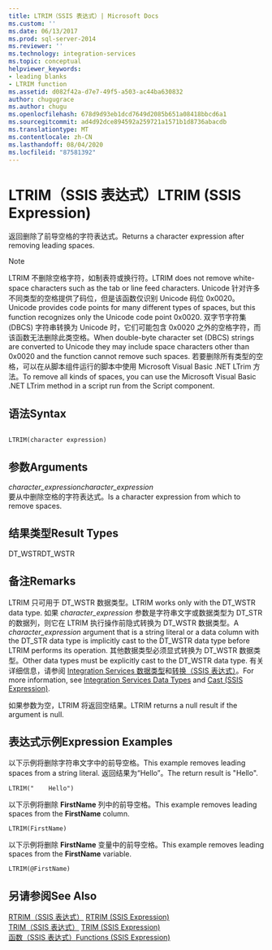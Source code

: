 ```yaml
---
title: LTRIM（SSIS 表达式）| Microsoft Docs
ms.custom: ''
ms.date: 06/13/2017
ms.prod: sql-server-2014
ms.reviewer: ''
ms.technology: integration-services
ms.topic: conceptual
helpviewer_keywords:
- leading blanks
- LTRIM function
ms.assetid: d082f42a-d7e7-49f5-a503-ac44ba630832
author: chugugrace
ms.author: chugu
ms.openlocfilehash: 678d9d93eb1dcd7649d2085b651a08418bbcd6a1
ms.sourcegitcommit: ad4d92dce894592a259721a1571b1d8736abacdb
ms.translationtype: MT
ms.contentlocale: zh-CN
ms.lasthandoff: 08/04/2020
ms.locfileid: "87581392"
---
```

# <a name="ltrim-ssis-expression"></a><span data-ttu-id="fe4b9-102">LTRIM（SSIS 表达式）</span><span class="sxs-lookup"><span data-stu-id="fe4b9-102">LTRIM (SSIS Expression)</span></span>
  <span data-ttu-id="fe4b9-103">返回删除了前导空格的字符表达式。</span><span class="sxs-lookup"><span data-stu-id="fe4b9-103">Returns a character expression after removing leading spaces.</span></span>  
  
> [!NOTE]  
>  <span data-ttu-id="fe4b9-104">LTRIM 不删除空格字符，如制表符或换行符。</span><span class="sxs-lookup"><span data-stu-id="fe4b9-104">LTRIM does not remove white-space characters such as the tab or line feed characters.</span></span> <span data-ttu-id="fe4b9-105">Unicode 针对许多不同类型的空格提供了码位，但是该函数仅识别 Unicode 码位 0x0020。</span><span class="sxs-lookup"><span data-stu-id="fe4b9-105">Unicode provides code points for many different types of spaces, but this function recognizes only the Unicode code point 0x0020.</span></span> <span data-ttu-id="fe4b9-106">双字节字符集 (DBCS) 字符串转换为 Unicode 时，它们可能包含 0x0020 之外的空格字符，而该函数无法删除此类空格。</span><span class="sxs-lookup"><span data-stu-id="fe4b9-106">When double-byte character set (DBCS) strings are converted to Unicode they may include space characters other than 0x0020 and the function cannot remove such spaces.</span></span> <span data-ttu-id="fe4b9-107">若要删除所有类型的空格，可以在从脚本组件运行的脚本中使用 Microsoft Visual Basic .NET LTrim 方法。</span><span class="sxs-lookup"><span data-stu-id="fe4b9-107">To remove all kinds of spaces, you can use the Microsoft Visual Basic .NET LTrim method in a script run from the Script component.</span></span>  
  
## <a name="syntax"></a><span data-ttu-id="fe4b9-108">语法</span><span class="sxs-lookup"><span data-stu-id="fe4b9-108">Syntax</span></span>  
  
```  
  
LTRIM(character expression)  
```  
  
## <a name="arguments"></a><span data-ttu-id="fe4b9-109">参数</span><span class="sxs-lookup"><span data-stu-id="fe4b9-109">Arguments</span></span>  
 <span data-ttu-id="fe4b9-110">*character_expression*</span><span class="sxs-lookup"><span data-stu-id="fe4b9-110">*character_expression*</span></span>  
 <span data-ttu-id="fe4b9-111">要从中删除空格的字符表达式。</span><span class="sxs-lookup"><span data-stu-id="fe4b9-111">Is a character expression from which to remove spaces.</span></span>  
  
## <a name="result-types"></a><span data-ttu-id="fe4b9-112">结果类型</span><span class="sxs-lookup"><span data-stu-id="fe4b9-112">Result Types</span></span>  
 <span data-ttu-id="fe4b9-113">DT_WSTR</span><span class="sxs-lookup"><span data-stu-id="fe4b9-113">DT_WSTR</span></span>  
  
## <a name="remarks"></a><span data-ttu-id="fe4b9-114">备注</span><span class="sxs-lookup"><span data-stu-id="fe4b9-114">Remarks</span></span>  
 <span data-ttu-id="fe4b9-115">LTRIM 只可用于 DT_WSTR 数据类型。</span><span class="sxs-lookup"><span data-stu-id="fe4b9-115">LTRIM works only with the DT_WSTR data type.</span></span> <span data-ttu-id="fe4b9-116">如果 *character_expression* 参数是字符串文字或数据类型为 DT_STR 的数据列，则它在 LTRIM 执行操作前隐式转换为 DT_WSTR 数据类型。</span><span class="sxs-lookup"><span data-stu-id="fe4b9-116">A *character_expression* argument that is a string literal or a data column with the DT_STR data type is implicitly cast to the DT_WSTR data type before LTRIM performs its operation.</span></span> <span data-ttu-id="fe4b9-117">其他数据类型必须显式转换为 DT_WSTR 数据类型。</span><span class="sxs-lookup"><span data-stu-id="fe4b9-117">Other data types must be explicitly cast to the DT_WSTR data type.</span></span> <span data-ttu-id="fe4b9-118">有关详细信息，请参阅 [Integration Services 数据类型](../data-flow/integration-services-data-types.md)和[转换（SSIS 表达式）](cast-ssis-expression.md)。</span><span class="sxs-lookup"><span data-stu-id="fe4b9-118">For more information, see [Integration Services Data Types](../data-flow/integration-services-data-types.md) and [Cast &#40;SSIS Expression&#41;](cast-ssis-expression.md).</span></span>  
  
 <span data-ttu-id="fe4b9-119">如果参数为空，LTRIM 将返回空结果。</span><span class="sxs-lookup"><span data-stu-id="fe4b9-119">LTRIM returns a null result if the argument is null.</span></span>  
  
## <a name="expression-examples"></a><span data-ttu-id="fe4b9-120">表达式示例</span><span class="sxs-lookup"><span data-stu-id="fe4b9-120">Expression Examples</span></span>  
 <span data-ttu-id="fe4b9-121">以下示例将删除字符串文字中的前导空格。</span><span class="sxs-lookup"><span data-stu-id="fe4b9-121">This example removes leading spaces from a string literal.</span></span> <span data-ttu-id="fe4b9-122">返回结果为“Hello”。</span><span class="sxs-lookup"><span data-stu-id="fe4b9-122">The return result is "Hello".</span></span>  
  
```  
LTRIM("    Hello")  
```  
  
 <span data-ttu-id="fe4b9-123">以下示例将删除 **FirstName** 列中的前导空格。</span><span class="sxs-lookup"><span data-stu-id="fe4b9-123">This example removes leading spaces from the **FirstName** column.</span></span>  
  
```  
LTRIM(FirstName)  
```  
  
 <span data-ttu-id="fe4b9-124">以下示例将删除 **FirstName** 变量中的前导空格。</span><span class="sxs-lookup"><span data-stu-id="fe4b9-124">This example removes leading spaces from the **FirstName** variable.</span></span>  
  
```  
LTRIM(@FirstName)  
```  
  
## <a name="see-also"></a><span data-ttu-id="fe4b9-125">另请参阅</span><span class="sxs-lookup"><span data-stu-id="fe4b9-125">See Also</span></span>  
 <span data-ttu-id="fe4b9-126">[RTRIM（SSIS 表达式）](trim-ssis-expression.md) </span><span class="sxs-lookup"><span data-stu-id="fe4b9-126">[RTRIM &#40;SSIS Expression&#41;](trim-ssis-expression.md) </span></span>  
 <span data-ttu-id="fe4b9-127">[TRIM（SSIS 表达式）](trim-ssis-expression.md) </span><span class="sxs-lookup"><span data-stu-id="fe4b9-127">[TRIM &#40;SSIS Expression&#41;](trim-ssis-expression.md) </span></span>  
 [<span data-ttu-id="fe4b9-128">函数（SSIS 表达式）</span><span class="sxs-lookup"><span data-stu-id="fe4b9-128">Functions &#40;SSIS Expression&#41;</span></span>](functions-ssis-expression.md)  
  
  
